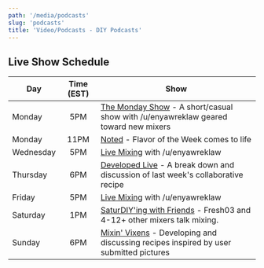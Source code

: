 ```yaml
---
path: '/media/podcasts'
slug: 'podcasts'
title: 'Video/Podcasts - DIY Podcasts'
---
```


## Live Show Schedule

| Day       | Time (EST) | Show                                                                                                                   |
| --------- | :--------: | ---------------------------------------------------------------------------------------------------------------------- |
| Monday    |    5PM     | [The Monday Show](http://diyejuice.org/l/diyordie) - A short/casual show with /u/enyawreklaw geared toward new mixers  |
| Monday    |    11PM    | [Noted](http://diyejuice.org/l/diyordie) - Flavor of the Week comes to life                                            |
| Wednesday |    5PM     | [Live Mixing](http://diyejuice.org/l/diyordie) with /u/enyawreklaw                                                     |
| Thursday  |    6PM     | [Developed Live](http://diyejuice.org/l/developed) - A break down and discussion of last week's collaborative recipe   |
| Friday    |    5PM     | [Live Mixing](http://diyejuice.org/l/diyordie) with /u/enyawreklaw                                                     |
| Saturday  |    1PM     | [SaturDIY'ing with Friends](http://diyejuice.org/l/fresh) - Fresh03 and 4-12+ other mixers talk mixing.                |
| Sunday    |    6PM     | [Mixin' Vixens](http://diyejuice.org/l/vixens) - Developing and discussing recipes inspired by user submitted pictures |
